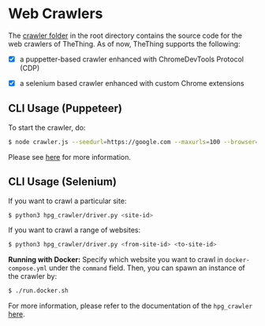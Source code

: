 # Web Crawlers

The [crawler folder](https://github.com/SoheilKhodayari/TheThing/tree/master/crawler) in the root directory contains the source code for the web crawlers of TheThing. As of now, TheThing supports the following:

- [x] a puppetter-based crawler enhanced with ChromeDevTools Protocol (CDP) 
- [x] a selenium based crawler enhanced with custom Chrome extensions 


## CLI Usage (Puppeteer)

To start the crawler, do:

```bash
$ node crawler.js --seedurl=https://google.com --maxurls=100 --browser=chrome --headless=true
```

Please see [here](https://github.com/SoheilKhodayari/TheThing/tree/master/docs/crawling/puppeteer-crawler.md) for more information.


## CLI Usage (Selenium)

If you want to crawl a particular site:
```bash
$ python3 hpg_crawler/driver.py <site-id>
```

If you want to crawl a range of websites:
```bash
$ python3 hpg_crawler/driver.py <from-site-id> <to-site-id>
```

**Running with Docker:** Specify which website you want to crawl in `docker-compose.yml` under the `command` field. Then, you can spawn an instance of the crawler by:
```bash
$ ./run.docker.sh
```

For more information, please refer to the documentation of the `hpg_crawler` [here]([https://github.com/SoheilKhodayari/TheThing/tree/master/docs/crawling/hpg-crawler.md).


